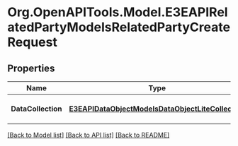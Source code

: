 
# Org.OpenAPITools.Model.E3EAPIRelatedPartyModelsRelatedPartyCreateRequest

## Properties

Name | Type | Description | Notes
------------ | ------------- | ------------- | -------------
**DataCollection** | [**E3EAPIDataObjectModelsDataObjectLiteCollection**](E3EAPIDataObjectModelsDataObjectLiteCollection.md) | Gets or sets the DataCollection. | [optional] 

[[Back to Model list]](../README.md#documentation-for-models)
[[Back to API list]](../README.md#documentation-for-api-endpoints)
[[Back to README]](../README.md)

